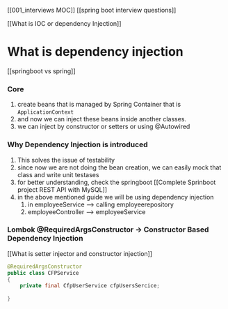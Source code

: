 [[001_interviews MOC]]  [[spring boot interview questions]]

[[What is IOC or dependency Injection]]



# What is dependency injection


[[springboot vs spring]]


### Core
1. create beans that is managed by Spring Container that is `ApplicationContext`
2. and now we can inject these beans inside another classes.
3. we can inject by constructor or setters or using @Autowired


### Why Dependency Injection is introduced
1. This solves the issue of testability
2. since now we are not doing the bean creation, we can easily mock that class and write unit testases
3. for better understanding, check the springboot [[Complete Sprinboot project REST API with MySQL]]
4. in the above mentioned guide we will be using dependency injection 
	1. in employeeService --> calling employeerepository
	2. employeeController --> employeeService 



### Lombok @RequiredArgsConstructor  -> Constructor Based Dependency Injection
[[What is setter injector and constructor injection]]
```java
@RequiredArgsConstructor
public class CFPService
{
	private final CfpUserService cfpUsersSercice; 
	
}
``` 